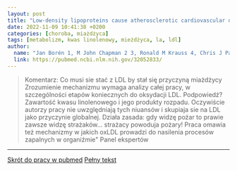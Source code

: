 ```yaml
---
layout: post
title: "Low-density lipoproteins cause atherosclerotic cardiovascular disease: pathophysiological, genetic, and therapeutic insights: a consensus statement from the European Atherosclerosis Society Consensus Panel"
date: 2022-11-09 10:41:38 +0200
categories: [choroba, miażdżyca]
tags: [metabolizm, kwas linolenowy, mieżdżyca, la, ldl]
author:
  name: "Jan Borén 1, M John Chapman 2 3, Ronald M Krauss 4, Chris J Packard 5, Jacob F Bentzon 6 7, Christoph J Binder 8, Mat J Daemen 9, Linda L Demer 10 11 12, Robert A Hegele 13, Stephen J Nicholls 14, Børge G Nordestgaard 15, Gerald F Watts 16 17, Eric Bruckert 18, Sergio Fazio 19, Brian A Ference 20 21 22, Ian Graham 23, Jay D Horton 24 25, Ulf Landmesser 26 27, Ulrich Laufs 28, Luis Masana 29, Gerard Pasterkamp 30, Frederick J Raal 31, Kausik K Ray 32, Heribert Schunkert 33 34, Marja-Riitta Taskinen 35, Bart van de Sluis 36, Olov Wiklund 1, Lale Tokgozoglu 37, Alberico L Catapano 38, Henry N Ginsberg 39" 
  link: https://pubmed.ncbi.nlm.nih.gov/32052833/
---
```

> Komentarz: Co musi sie stać z LDL by stał się przyczyną miażdżycy
> Zrozumienie mechanizmu wymaga analizy całej pracy, w szczególności etapów koniecznych do oksydacji LDL. Podpowiedź? Zawartość kwasu linolenowego i jego produkty rozpadu. Oczywiście autorzy pracy nie uwzględniają tych niuansów i skupiaja sie na LDL jako przyczynie globalnej. Działa zasada: gdy widzę pożar to prawie zawsze widzę strażaków... strażacy powoduja pożary! Praca omawia też mechanizmy w jakich oxLDL prowadzi do nasilenia procesów zapalnych w organiźmie"
> Panel ekspertów

<hr>

[Skrót do pracy w pubmed](https://pubmed.ncbi.nlm.nih.gov/32052833/) 
[Pełny tekst](https://www.ncbi.nlm.nih.gov/pmc/articles/PMC7308544/pdf/ehz962.pdf)